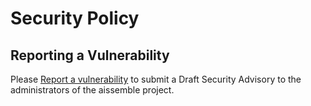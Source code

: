 # Security Policy

## Reporting a Vulnerability

Please [Report a vulnerability](https://github.com/boozallen/aissemble/issues/new/choose) to submit a Draft Security Advisory to the administrators of the aissemble project.
